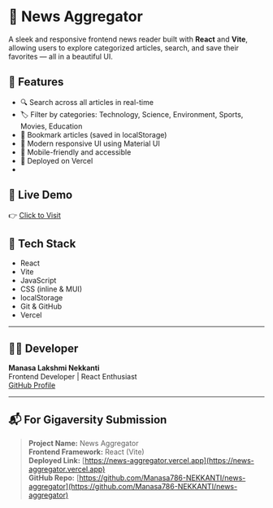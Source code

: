 # 📰 News Aggregator

A sleek and responsive frontend news reader built with **React** and **Vite**, allowing users to explore categorized articles, search, and save their favorites — all in a beautiful UI.

## 🌟 Features

- 🔍 Search across all articles in real-time
- 🏷️ Filter by categories: Technology, Science, Environment, Sports, Movies, Education
- 💾 Bookmark articles (saved in localStorage)
- 🎨 Modern responsive UI using Material UI
- 📱 Mobile-friendly and accessible
- 🚀 Deployed on Vercel
- 

## 🚀 Live Demo

👉 [Click to Visit](https://vercel.com/manasa-lakshmi-nekkantis-projects/news-aggregator/7jiBhPFPHNp1e5N89rzjvvmu1YPG)

## 📁 Tech Stack

- React
- Vite
- JavaScript
- CSS (inline & MUI)
- localStorage
- Git & GitHub
- Vercel

---

## 👩‍💻 Developer

**Manasa Lakshmi Nekkanti**  
Frontend Developer | React Enthusiast  
[GitHub Profile](https://github.com/Manasa786-NEKKANTI)

---

## 📬 For Gigaversity Submission

> **Project Name:** News Aggregator  
> **Frontend Framework:** React (Vite)  
> **Deployed Link:** [https://news-aggregator.vercel.app](https://news-aggregator.vercel.app)  
> **GitHub Repo:** [https://github.com/Manasa786-NEKKANTI/news-aggregator](https://github.com/Manasa786-NEKKANTI/news-aggregator)

